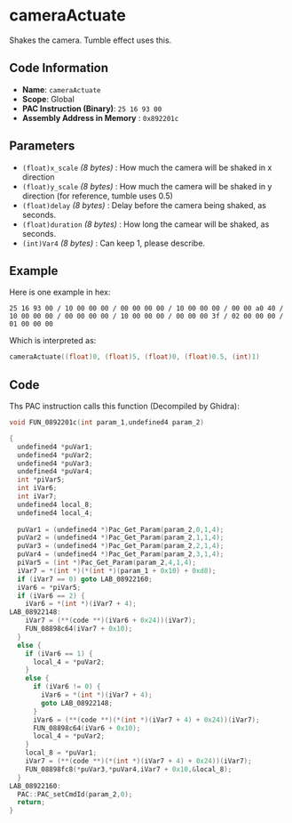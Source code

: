 # cameraActuate

Shakes the camera. Tumble effect uses this.

## Code Information

- **Name**: `cameraActuate`
- **Scope**: Global
- **PAC Instruction (Binary)**: `25 16 93 00`
- **Assembly Address in Memory** : `0x892201c`

## Parameters

- `(float)x_scale` *(8 bytes)* : How much the camera will be shaked in x direction
- `(float)y_scale` *(8 bytes)* : How much the camera will be shaked in y direction (for reference, tumble uses 0.5)
- `(float)delay` *(8 bytes)* : Delay before the camera being shaked, as seconds.
- `(float)duration` *(8 bytes)* : How long the camear will be shaked, as seconds.
- `(int)Var4` *(8 bytes)* : Can keep 1, please describe.

## Example

Here is one example in hex:

```25 16 93 00 / 10 00 00 00 / 00 00 00 00 / 10 00 00 00 / 00 00 a0 40 / 10 00 00 00 / 00 00 00 00 / 10 00 00 00 / 00 00 00 3f / 02 00 00 00 / 01 00 00 00```

Which is interpreted as:

```c
cameraActuate((float)0, (float)5, (float)0, (float)0.5, (int)1)
```

## Code

Ths PAC instruction calls this function (Decompiled by Ghidra):

```c
void FUN_0892201c(int param_1,undefined4 param_2)

{
  undefined4 *puVar1;
  undefined4 *puVar2;
  undefined4 *puVar3;
  undefined4 *puVar4;
  int *piVar5;
  int iVar6;
  int iVar7;
  undefined4 local_8;
  undefined4 local_4;
  
  puVar1 = (undefined4 *)Pac_Get_Param(param_2,0,1,4);
  puVar2 = (undefined4 *)Pac_Get_Param(param_2,1,1,4);
  puVar3 = (undefined4 *)Pac_Get_Param(param_2,2,1,4);
  puVar4 = (undefined4 *)Pac_Get_Param(param_2,3,1,4);
  piVar5 = (int *)Pac_Get_Param(param_2,4,1,4);
  iVar7 = *(int *)(*(int *)(param_1 + 0x10) + 0xd8);
  if (iVar7 == 0) goto LAB_08922160;
  iVar6 = *piVar5;
  if (iVar6 == 2) {
    iVar6 = *(int *)(iVar7 + 4);
LAB_08922148:
    iVar7 = (**(code **)(iVar6 + 0x24))(iVar7);
    FUN_08898c64(iVar7 + 0x10);
  }
  else {
    if (iVar6 == 1) {
      local_4 = *puVar2;
    }
    else {
      if (iVar6 != 0) {
        iVar6 = *(int *)(iVar7 + 4);
        goto LAB_08922148;
      }
      iVar6 = (**(code **)(*(int *)(iVar7 + 4) + 0x24))(iVar7);
      FUN_08898c64(iVar6 + 0x10);
      local_4 = *puVar2;
    }
    local_8 = *puVar1;
    iVar7 = (**(code **)(*(int *)(iVar7 + 4) + 0x24))(iVar7);
    FUN_08898fc8(*puVar3,*puVar4,iVar7 + 0x10,&local_8);
  }
LAB_08922160:
  PAC::PAC_setCmdId(param_2,0);
  return;
}
```

